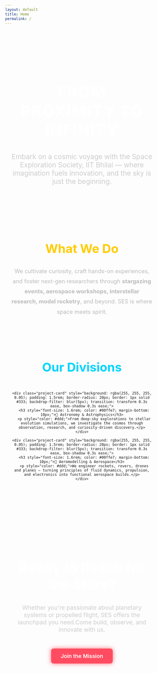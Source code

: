 ```yaml
---
layout: default
title: Home 
permalink: /
---
```


<!-- Hero Section -->
<section style="padding: 100px 20px; text-align: center;  color: white;">
  <h1 style="font-size: 3.2rem; font-weight: 800; letter-spacing: 2px;">FROM PROXIMITY TO INFINITY</h1>
  <p style="font-size: 1.4rem; color: #ccc; margin-top: 20px; max-width: 700px; margin-inline: auto;">
    Embark on a cosmic voyage with the Space Exploration Society, IIT Bhilai — where imagination fuels innovation, and the sky is just the beginning.
  </p>
</section>

<!-- What We Do -->
<section style="padding: 4px 20px; text-align: center; ">
  <h2 style="color: #ffcc00; font-size: 2.5rem; font-weight: 700;">What We Do</h2>
  <p style="max-width: 720px; margin: 20px auto 0; color: #bbb; font-size: 1.15rem; line-height: 1.8;">
    We cultivate curiosity, craft hands-on experiences, and foster next-gen researchers through <strong>stargazing events, aerospace workshops, interstellar research, model rocketry</strong>, and beyond. SES is where space meets spirit.
  </p>
</section>

<section style="padding: 80px 20px; text-align: center; ">
  <h2 style="color: #00d4ff; font-size: 2.5rem; font-weight: 700;">Our Divisions</h2>
  <div class="projects-grid" style="margin-top: 40px; display: grid; grid-template-columns: repeat(auto-fit, minmax(280px, 1fr)); gap: 2rem; max-width: 1000px; margin-left: auto; margin-right: auto;">
    
    <div class="project-card" style="background: rgba(255, 255, 255, 0.05); padding: 1.5rem; border-radius: 20px; border: 1px solid #333; backdrop-filter: blur(5px); transition: transform 0.3s ease, box-shadow 0.3s ease;">
      <h3 style="font-size: 1.6rem; color: #00ffe7; margin-bottom: 10px;">🔭 Astronomy & Astrophysics</h3>
      <p style="color: #ddd;">From deep-sky explorations to stellar evolution simulations, we investigate the cosmos through observation, research, and curiosity-driven discovery.</p>
    </div>
    
    <div class="project-card" style="background: rgba(255, 255, 255, 0.05); padding: 1.5rem; border-radius: 20px; border: 1px solid #333; backdrop-filter: blur(5px); transition: transform 0.3s ease, box-shadow 0.3s ease;">
      <h3 style="font-size: 1.6rem; color: #00ffe7; margin-bottom: 10px;">🚀 Aeromodelling & Aerospace</h3>
      <p style="color: #ddd;">We engineer rockets, rovers, drones and planes — turning principles of fluid dynamics, propulsion, and electronics into functional aerospace builds.</p>
    </div>

  </div>
</section>

<!-- Call to Action -->
<section style="padding: 100px 20px; text-align: center;  color: white;">
  <h2 style="font-size: 2.8rem; font-weight: 800;">Ready to Reach for the Stars?</h2>
  <p style="font-size: 1.2rem; color: #ccc; max-width: 700px; margin: 20px auto;">
    Whether you're passionate about planetary systems or propelled flight, SES offers the launchpad you need.Come build, observe, and innovate with us.
  </p>
  <a href="{{ '/contact' | relative_url }}" style="display: inline-block; margin-top: 30px; padding: 14px 32px; background: #ff4c60; color: white; font-weight: 600; font-size: 1.1rem; border-radius: 8px; text-decoration: none; box-shadow: 0 0 15px #ff4c60cc; transition: 0.3s;">
    Join the Mission 
  </a>
</section>
